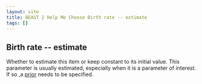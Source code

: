 ```yaml
---
layout: site
title: BEAST 2 Help Me Choose Birth rate -- estimate
tags: []
---
```


## Birth rate -- estimate

Whether to estimate this item or keep constant to its initial value.
This parameter is usually estimated, especially when it is a parameter of interest.
If so ,a [prior](../../Priors/BirthRatePrior/) needs to be specified.
